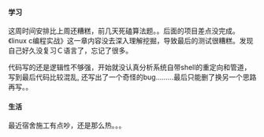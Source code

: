 #### 学习

这周时间安排比上周还糟糕，前几天死磕算法题。。后面的项目差点没完成。《linux c编程实战》这一章内容没去深入理解挖掘，导致最后的测试很糟糕。发现自己好久没复习Ｃ语言了，忘记了很多。

代码写的还是逻辑性不够强，开始就没认真分析系统自带shell的重定向和管道，写到最后代码比较混乱, 还写出了一个奇怪的bug………最后只能删了换另一个思路再写。。

#### 生活

最近宿舍施工有点吵，还是那么热。。。


